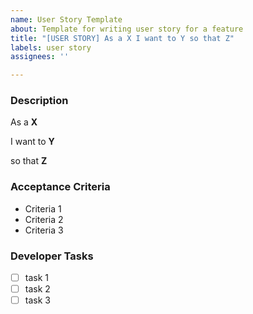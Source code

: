 ```yaml
---
name: User Story Template
about: Template for writing user story for a feature
title: "[USER STORY] As a X I want to Y so that Z"
labels: user story
assignees: ''

---
```


### Description

As a **X** 

I want to **Y** 

so that **Z**

### Acceptance Criteria

- Criteria 1
- Criteria 2
- Criteria 3

### Developer Tasks

- [ ] task 1
- [ ] task 2
- [ ] task 3
